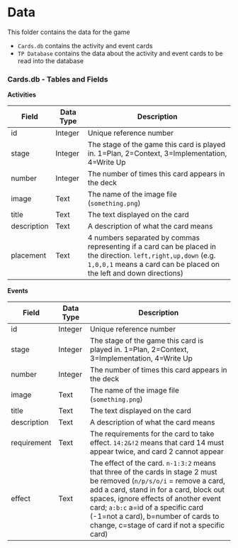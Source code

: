 # Data

This folder contains the data for the game
- `Cards.db` contains the activity and event cards
- `TP Database` contains the data about the activity and event cards to be read into the database


### Cards.db - Tables and Fields
**Activities**

| Field | Data Type | Description |
|-|-|-|
| id | Integer | Unique reference number |
| stage | Integer | The stage of the game this card is played in. 1=Plan, 2=Context, 3=Implementation, 4=Write Up |
| number | Integer | The number of times this card appears in the deck |
| image | Text | The name of the image file (`something.png`) |
| title | Text | The text displayed on the card |
| description | Text | A description of what the card means |
| placement | Text | 4 numbers separated by commas representing if a card can be placed in the direction. `left,right,up,down` (e.g. `1,0,0,1` means a card can be placed on the left and down directions)|



**Events**

| Field | Data Type | Description |
|-|-|-|
| id | Integer | Unique reference number |
| stage | Integer | The stage of the game this card is played in. 1=Plan, 2=Context, 3=Implementation, 4=Write Up |
| number | Integer | The number of times this card appears in the deck |
| image | Text | The name of the image file (`something.png`) |
| title | Text | The text displayed on the card |
| description | Text | A description of what the card means |
| requirement | Text | The requirements for the card to take effect. `14:2&!2` means that card 14 must appear twice, and card 2 cannot appear |
| effect | Text | The effect of the card. `n-1:3:2` means that three of the cards in stage 2 must be removed (`n/p/s/o/i` = remove a card, add a card, stand in for a card, block out spaces, ignore effects of another event card; `a:b:c` a=id of a specific card (-1=not a card), b=number of cards to change, c=stage of card if not a specific card) |
